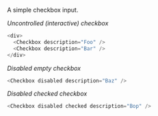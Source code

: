 A simple checkbox input.

*Uncontrolled (interactive) checkbox*
```js
<div>
  <Checkbox description="Foo" />
  <Checkbox description="Bar" />
</div>
```

*Disabled empty checkbox*
```js
<Checkbox disabled description="Baz" />
```

*Disabled checked checkbox*
```js
<Checkbox disabled checked description="Bop" />
```
